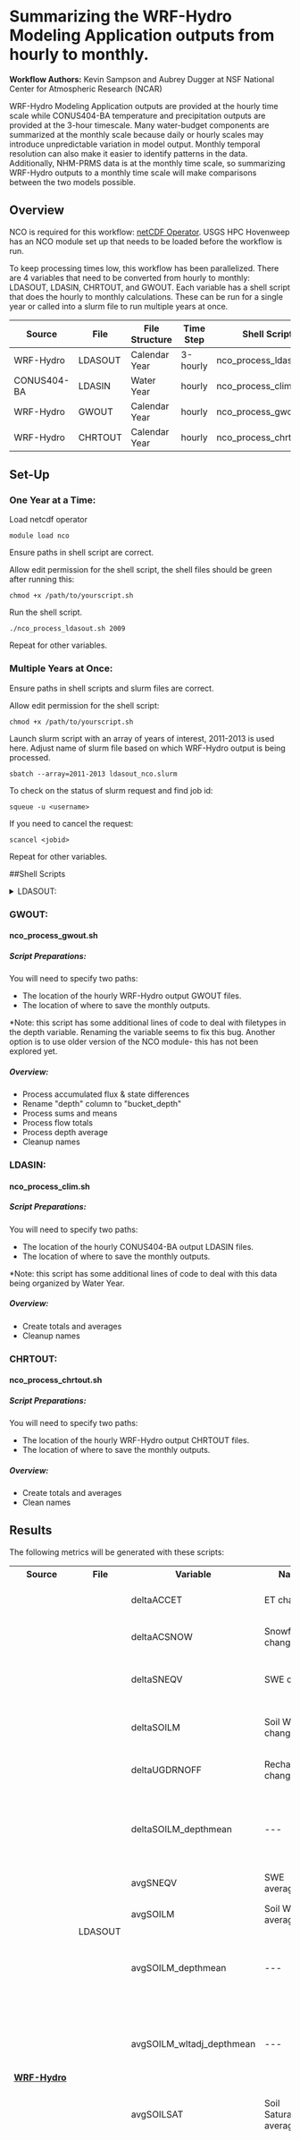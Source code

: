 # Summarizing the WRF-Hydro Modeling Application outputs from hourly to monthly. 
**Workflow Authors:** Kevin Sampson and Aubrey Dugger at NSF National Center for Atmospheric Research (NCAR)

WRF-Hydro Modeling Application outputs are provided at the hourly time scale while CONUS404-BA temperature and precipitation outputs are provided at the 3-hour timescale. Many water-budget components are summarized at the monthly scale because daily or hourly scales may introduce unpredictable variation in model output. Monthly temporal resolution can also make it easier to identify patterns in the data. Additionally, NHM-PRMS data is at the monthly time scale, so summarizing WRF-Hydro outputs to a monthly time scale will make comparisons between the two models possible.   

## Overview
NCO is required for this workflow: [netCDF Operator](https://nco.sourceforge.net/). USGS HPC Hovenweep has an NCO module set up that needs to be loaded before the workflow is run. 

To keep processing times low, this workflow has been parallelized. There are 4 variables that need to be converted from hourly to monthly: LDASOUT, LDASIN, CHRTOUT, and GWOUT. Each variable has a shell script that does the hourly to monthly calculations. These can be run for a single year or called into a slurm file to run multiple years at once. 

| **Source** | **File** | **File Structure** | **Time Step** | **Shell Script** | **Slurm file** | **Processing Time** |
| ------ | ------ | ------ | ------ | ------ | ------ | ------ |
| WRF-Hydro | LDASOUT | Calendar Year | 3-hourly | nco_process_ldasout.sh | ldasout_nco.slurm | XXX |
| CONUS404-BA | LDASIN | Water Year | hourly | nco_process_clim.sh | clim_nco.slurm | XXX |
| WRF-Hydro | GWOUT | Calendar Year | hourly | nco_process_gwout.sh | gwout_nco.slurm | XXX |
| WRF-Hydro | CHRTOUT | Calendar Year | hourly | nco_process_chrtout.sh | chrtout_nco.slurm | XXX |

## Set-Up
### One Year at a Time: 

Load netcdf operator
```
module load nco
```
Ensure paths in shell script are correct. 

Allow edit permission for the shell script, the shell files should be green after running this:
```
chmod +x /path/to/yourscript.sh
```
Run the shell script. 
```
./nco_process_ldasout.sh 2009
```
Repeat for other variables. 

### Multiple Years at Once: 

Ensure paths in shell scripts and slurm files are correct.  

Allow edit permission for the shell script:
```
chmod +x /path/to/yourscript.sh
```
Launch slurm script with an array of years of interest, 2011-2013 is used here. Adjust name of slurm file based on which WRF-Hydro output is being processed. 
```
sbatch --array=2011-2013 ldasout_nco.slurm
```
To check on the status of slurm request and find job id:
```
squeue -u <username>
```
If you need to cancel the request: 
```
scancel <jobid>
```
Repeat for other variables.

##Shell Scripts
<details>
<summary>LDASOUT:</summary>
#### nco_process_ldasout.sh
##### Script Preparations:
You will need to specify three paths: 
  - The location of the 3-hour WRF-Hydro output LDASOUT files.
  - The location of the static soil properties file.
  - The location of where to save the monthly outputs.
##### Overview:
  - Process porosity & wilting point parameters
  - Process accumulated flux & state differences
  - Process mean states
  - Cleanup names

```
#!/bin/bash
# ###########################################################################
# Bash shell script to create monthly aggregates of WRF-Hydro LDASOUT files.
# Requirements: NCO (tested with version 5.2.9)
#               https://nco.sourceforge.net/
# Usage: Call shell script with a single argument specifying the 4-digit
#        year to process
#        e.g., ./nco_process_ldasout.sh 2009
# Developed: 06/11/2024, A. Dugger
# Updated: 4/7/2025, L. Staub
# ###########################################################################

# ###########################################################################
# USER-SPECIFIED INPUTS:

# Specify WRF-Hydro output directories:
# indir_base="/path/to/input/files/" #LDASOUT files
# soilparm="/path/to/soil_properties_file.nc" #soil properties static files

indir_base="/caldera/hovenweep/projects/usgs/water/impd/hytest/niwaa_wrfhydro_monthly_huc12_aggregations_sample_data/LDASOUT"
soilparm="/caldera/hovenweep/projects/usgs/water/impd/hytest/niwaa_wrfhydro_monthly_huc12_aggregations_sample_data/static_niwaa_wrf_hydro_files/WRFHydro_soil_properties_CONUS_1km_NIWAAv1.0.nc"


# Specify output directory where monthly files should be written to monthly folder:
# (output files will be named water_YYYYMM.nc)

outdir="/path/to/monthly/output/files/monthly"


# Check if the folder exists/create one
if [ ! -d "$outdir" ]; then
    # Create the folder
    mkdir -p "$outdir"
    echo "Folder created: $outdir"
else
    echo "Folder already exists: $outdir"
fi

# ###########################################################################

# ###########################################################################
# MAIN CODE. Probably no need to update anything below here.
# ###########################################################################

# Initial setup.
shopt -s nullglob
uniqid=`uuidgen`
tmpfile=tmp${uniqid}.nc
paramfile=params${uniqid}.nc


# Process porosity and wilting point parameters for use in soilsat calculations.
# These parameters are currently uniform over depth layers.
#the two lines below could not run because the tmpfile and paramfile do not exist??
rm ${tmpfile} 
rm ${paramfile}
ncks -A -v smcmax,smcwlt $soilparm ${paramfile}
ncrename -O -d south_north,y ${paramfile} ${paramfile}
ncrename -O -d west_east,x ${paramfile} ${paramfile}
ncrename -O -d Time,time ${paramfile} ${paramfile}
ncpdq -O -a time,y,soil_layers_stag,x ${paramfile} ${paramfile}

# Get the year to process from the command line argument.
# This setup is useful for scripting loops by year.
yr=${1}
echo "Processing year ${yr}"
YYYY=`printf %04d ${yr}`

# Loop through months
for mo in $(seq 1 1 12); do
  echo "  Processing month ${mo}"
  MM=`printf %02d ${mo}`

  # Setup input directory and output filename.
  indir="${indir_base}/${yr}" 
  outfile="${outdir}/water_${YYYY}${MM}.nc"
  rm $outfile

  # Grab the processing start time so we can track how long this takes.
  start_time=`date -u +%s`

  # Processing accumulated flux and state diffs
  # Adding one file so we can do a proper diff over accumulated terms
  # Resets happen at 00Z on the first day of month every 3 months
  # e.g., 197904010300.LDASOUT_DOMAIN1 to 197904302100.LDASOUT_DOMAIN1
  last_file_datetime=`date -d "${YYYY}${MM}01 + 1 month - 3 hour" +%Y%m%d%H`
  firstfile=`echo ${indir}/${YYYY}${MM}010000.LDASOUT_DOMAIN1`
  lastfile=`echo ${indir}/${last_file_datetime}00.LDASOUT_DOMAIN1`

  echo "      $firstfile $lastfile"

  if [ -f "${firstfile}" -a -f "${lastfile}" ]; then
    echo "      Processing diffs"
    echo "        first $firstfile"
    echo "        last $lastfile"
    echo "        output $outfile"
    ncdiff $lastfile $firstfile $tmpfile
    # Calculate depth-mean soil moisture by averaging over column by layer depths: (0.1, 0.3, 0.6, 1.0) = 2.0
    ncap2 -O -F -s "deltaSOILM_depthmean=float((SOIL_M(:,:,1,:)*0.1+SOIL_M(:,:,2,:)*0.3+SOIL_M(:,:,3,:)*0.6+SOIL_M(:,:,4,:)*1.0)/2.0)" ${tmpfile} ${tmpfile}
    if [ "${mo}" -eq 10 ]; then
      ncks -h -A -v SOIL_M,SNEQV,deltaSOILM_depthmean ${tmpfile} ${outfile}
      ncks -h -A -v ACCET,UGDRNOFF,ACSNOW ${lastfile} ${outfile}
    else
      ncks -h -A -v ACCET,UGDRNOFF,SOIL_M,SNEQV,ACSNOW,deltaSOILM_depthmean ${tmpfile} ${outfile}
    fi
    rm ${tmpfile}
    ncrename -h -v ACCET,deltaACCET ${outfile}
    ncrename -h -v ACSNOW,deltaACSNOW ${outfile}
    ncrename -h -v UGDRNOFF,deltaUGDRNOFF ${outfile}
    ncrename -h -v SOIL_M,deltaSOILM ${outfile}
    ncrename -h -v SNEQV,deltaSNEQV ${outfile}

    # Processing mean states
    # Averaging from 00Z of first day or month to 21Z of last day of month
    # Compiling list of files
    # e.g., 200506150500.LDASOUT_DOMAIN1
    infiles=(${indir}/${YYYY}${MM}*.LDASOUT_DOMAIN1)
    infiles_list=`echo "${infiles[*]}"`
    count=${#infiles[@]}
    echo "      Processing means"
    echo "        found $count files"
    echo "        first ${infiles[0]}"
    echo "        last ${infiles[-1]}"
    ncra -O -y avg -v SOIL_M,SNEQV ${infiles_list} ${tmpfile}
    # Calculate depth-mean soil moisture by averaging over column by layer depths: (0.1, 0.3, 0.6, 1.0) = 2.0
    ncap2 -O -F -s "avgSOILM_depthmean=float((SOIL_M(:,:,1,:)*0.1+SOIL_M(:,:,2,:)*0.3+SOIL_M(:,:,3,:)*0.6+SOIL_M(:,:,4,:)*1.0)/2.0)" ${tmpfile} ${tmpfile}
    # Bring in porosity and calculate soilsat
    # Note that porosity is uniform with depth, so it doesn't matter what layer we use
    ncks -A -v smcmax ${paramfile} ${tmpfile}
    ncap2 -O -F -s "avgSOILSAT=float(avgSOILM_depthmean/smcmax(:,:,1,:))" ${tmpfile} ${tmpfile}
    ncrename -h -v SOIL_M,avgSOILM ${tmpfile}
    ncrename -h -v SNEQV,avgSNEQV ${tmpfile}
    # Calculate new wilting point adjusted variables requested by USGS
    # Note that wilting point is uniform with depth, so it doesn't matter what layer we use
    ncks -A -v smcwlt ${paramfile} ${tmpfile}
    ncap2 -O -F -s "avgSOILM_wltadj_depthmean=float(avgSOILM_depthmean-smcwlt(:,:,1,:))" ${tmpfile} ${tmpfile}
    ncap2 -O -F -s "avgSOILSAT_wltadj_top1=float((avgSOILM(:,:,1,:)-smcwlt(:,:,1,:))/(smcmax(:,:,1,:)-smcwlt(:,:,1,:)))" ${tmpfile} ${tmpfile}
    # Combine average file with delta file
    ncks -h -A -v avgSOILM,avgSNEQV,avgSOILM_depthmean,avgSOILSAT,avgSOILM_wltadj_depthmean,avgSOILSAT_wltadj_top1 ${tmpfile} ${outfile}
    rm ${tmpfile}

    # Cleanup names and attributes.
    echo "Cleaning up attributes"
    ncatted -O -h -a valid_range,,d,, ${outfile} ${outfile}
    ncatted -O -h -a cell_methods,,d,, ${outfile} ${outfile}
    ncatted -O -h -a long_name,deltaACCET,o,c,"Change in accumulated evapotranspiration (month end minus month start)" ${outfile} ${outfile}
    ncatted -O -h -a long_name,deltaACSNOW,o,c,"Change in accumulated snowfall (month end minus month start)" ${outfile} ${outfile}
    ncatted -O -h -a long_name,deltaSNEQV,o,c,"Change in snow water equivalent (month end minus month start)" ${outfile} ${outfile}
    ncatted -O -h -a long_name,deltaSOILM,o,c,"Change in layer volumetric soil moisture, ratio of water volume to soil volume (month end minus month start)" ${outfile} ${outfile}
    ncatted -O -h -a long_name,deltaUGDRNOFF,o,c,"Change in accumulated underground runoff (month end minus month start)" ${outfile} ${outfile}
    ncatted -O -h -a long_name,deltaSOILM_depthmean,o,c,"Change in depth-mean volumetric soil moisture, ratio of water volume to soil volume (month end minus month start)" ${outfile} ${outfile}
    ncatted -O -h -a long_name,avgSNEQV,o,c,"Average snow water equivalent over month" ${outfile} ${outfile}
    ncatted -O -h -a long_name,avgSOILM,o,c,"Average layer volumetric soil moisture (ratio of water volume to soil volume) over month" ${outfile} ${outfile}
    ncatted -O -h -a long_name,avgSOILM_depthmean,o,c,"Average depth-mean volumetric soil moisture (ratio of water volume to soil volume) over month" ${outfile} ${outfile}
    ncatted -O -h -a long_name,avgSOILM_wltadj_depthmean,o,c,"Average depth-mean volumetric soil moisture (ratio of water volume to soil volume) minus wilting point over month" ${outfile} ${outfile}
    ncatted -O -h -a long_name,avgSOILSAT,o,c,"Average fractional soil saturation (soil moisture divided by maximum water content) over month" ${outfile} ${outfile}
    ncatted -O -h -a long_name,avgSOILSAT_wltadj_top1,o,c,"Average fractional soil saturation above wilting point (soil moisture minus wilting point divided by maximum water content minus wilting point) over top layer (top 10cm) over month" ${outfile} ${outfile}
    ncatted -O -h -a units,avgSOILSAT,o,c,"fraction (0-1)" ${outfile} ${outfile}
    ncatted -O -h -a units,avgSOILSAT_wltadj_top1,o,c,"fraction (0-1)" ${outfile} ${outfile}

    # Wrap up the month.
    end_time=`date -u +%s`
    elapsed=`echo "$end_time - $start_time" | bc`
    echo "      Done aggregating hourly values : "${YYYY}"-"${MM}"  "$elapsed" seconds since start time."

  else
    # We didn't find any files for this year+month.
    echo "      Missing files. Skipping month."

  fi

done

rm ${paramfile}
```
</details>

### GWOUT:
#### nco_process_gwout.sh
##### Script Preparations:
You will need to specify two paths: 
  - The location of the hourly WRF-Hydro output GWOUT files.
  - The location of where to save the monthly outputs.

*Note: this script has some additional lines of code to deal with filetypes in the depth variable. Renaming the variable seems to fix this bug. Another option is to use older version of the NCO module- this has not been explored yet.
##### Overview:
  - Process accumulated flux & state differences
  - Rename "depth" column to "bucket_depth"
  - Process sums and means
  - Process flow totals
  - Process depth average
  - Cleanup names

### LDASIN:
#### nco_process_clim.sh
##### Script Preparations:
You will need to specify two paths: 
  - The location of the hourly CONUS404-BA output LDASIN files.
  - The location of where to save the monthly outputs.

*Note: this script has some additional lines of code to deal with this data being organized by Water Year.
##### Overview:
  - Create totals and averages
  - Cleanup names

### CHRTOUT:
#### nco_process_chrtout.sh
##### Script Preparations:
You will need to specify two paths: 
  - The location of the hourly WRF-Hydro output CHRTOUT files.
  - The location of where to save the monthly outputs.
##### Overview:
  - Create totals and averages
  - Clean names


## Results
The following metrics will be generated with these scripts: 
<table>
  <tr>
    <th>Source</th>
    <th>File</th>
    <th>Variable</th>
    <th>Name</th>
    <th>Description</th>
    <th>Units</th>
  </tr>
  <tr>
    <td rowspan="19"><a href="#WRF-Hydro"><b>WRF-Hydro</b></a></td>
    <td rowspan="12">LDASOUT</td>
    <td>deltaACCET</td>
    <td>ET change</td>
    <td>Total monthly evapotranspiration (land only)</td>
    <td>mm</td>
  </tr>
  <tr>
    <td>deltaACSNOW</td>
    <td>Snowfall change</td>
    <td>Total monthly snowfall (land only)</td>
    <td>mm</td>
  </tr>
  <tr>
    <td>deltaSNEQV</td>
    <td>SWE change</td>
    <td>Average monthly snow water equivalent (land only)</td>
    <td>mm</td>    
  </tr>
  <tr>
    <td>deltaSOILM</td>
    <td>Soil Water change</td>
    <td>Average monthly soil moisture in 2m soil column (land only)</td>
    <td>mm</td>      
  </tr>
  <tr>
    <td>deltaUGDRNOFF</td>
    <td>Recharge change</td>
    <td>Total monthly recharge (land only)</td>
    <td>mm</td>   
  </tr>
  <tr>
    <td>deltaSOILM_depthmean</td>
    <td>---</td>
    <td>Change in depth-mean volumetric soil moisture, ratio of water volume to soil volume (month end minus month start) </td>
    <td>---</td>    
  </tr>
  <tr>
    <td>avgSNEQV</td>
    <td>SWE average</td>
    <td>Mean snow water equivalent </td>
    <td>mm</td>  
  </tr>
  <tr>
    <td>avgSOILM</td>
    <td>Soil Water average</td>
    <td>Mean volumetric soil moisture by layer </td>
    <td>m3/m3</td>   
  </tr>
  <tr>
    <td>avgSOILM_depthmean</td>
    <td>---</td>
    <td>Average depth-mean volumetric soil moisture (ratio of water volume to soil volume) over month </td>
    <td>---</td>
  </tr>
  <tr>
    <td>avgSOILM_wltadj_depthmean</td>
    <td>---</td>  
    <td>Average depth-mean volumetric soil moisture (ratio of water volume to soil volume) minus wilting point over month </td>
    <td>---</td>  
  </tr>
  <tr>
    <td>avgSOILSAT</td>
    <td>Soil Saturation average</td>
    <td>Average monthly fractional soil saturation in 2m soil column (land only) </td>
    <td>---</td> 
  </tr>
  <tr>
    <td>avgSOILSAT_wltadj_top1</td>
    <td>---</td> 
    <td>Average fractional soil saturation above wilting point (soil moisture minus wilting point divided by maximum water content minus wilting point) over top layer (top 10cm) over month</td>
    <td>---</td>     
  </tr>
  <tr>
    <td rowspan="4">GWOUT</td>
    <td>totOutflow</td>
    <td>Total outflow volume over month</td>
    <td>---</td>
    <td>m3</td>
  </tr>
  <tr>
    <td>totInflow</td>
    <td>Total inflow volume over month</td>
    <td>---</td>
    <td>m3</td>
  </tr>
  <tr>
    <td>deltaDepth</td>
    <td>Change in baseflow bucket storage (month end minus month start)</td>
    <td>---</td>
    <td>mm</td>
  </tr>
  <tr>
    <td>bucket_depth</td>
    <td>Ground Water Store</td>
    <td>Average monthly groundwater storage</td>
    <td>mm</td>
  </tr>
  <tr>
    <td rowspan="3">CHRTOUT</td>
    <td>totqBucket</td>
    <td>Baseflow</td>
    <td>Total monthly baseflow</td>
    <td>mm</td>
  </tr>
  <tr>
    <td>totqSfcLatRunoff</td>
    <td>Surfaceflow</td>
    <td>Total monthly surface flow</td>
    <td>mm</td>
  </tr>
  <tr>
    <td>totStreamflow</td>
    <td>---</td>
    <td>Total streamflow volume over month</td>
    <td>m3</td>
  </tr>
  <tr>
    <td rowspan="2"><a href="#CONUS404-BA"><b>CONUS404-BA</b></a></td>
    <td rowspan="2">LDASIN</td>
    <td>totPRECIP</td>
    <td>Precipitation</td>
    <td>Total monthly precipitation</td>
    <td>mm</td>
  </tr>
    <td>avgT2D</td>
    <td>Temperature</td>
    <td>Average 2-m air temperature</td>  
    <td>K</td>  
  </tr>
</table>



